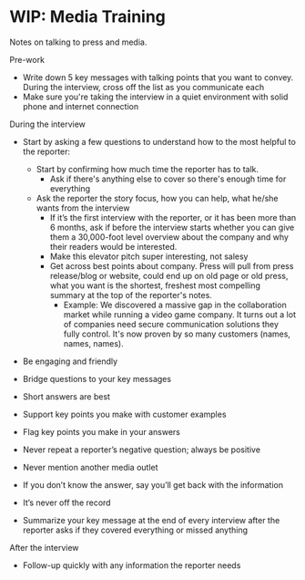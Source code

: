 # WIP: Media Training 

Notes on talking to press and media.

Pre-work
- Write down 5 key messages with talking points that you want to convey. During the interview, cross off the list as you communicate each 
- Make sure you're taking the interview in a quiet environment with solid phone and internet connection 

During the interview 

- Start by asking a few questions to understand how to the most helpful to the reporter:  
  - Start by confirming how much time the reporter has to talk.
    - Ask if there's anything else to cover so there's enough time for everything 
  - Ask the reporter the story focus, how you can help, what he/she wants from the interview
  	- If it’s the first interview with the reporter, or it has been more than 6 months, ask if before the interview starts whether you can give them a 30,000-foot level overview about the company and why their readers would be interested. 
    - Make this elevator pitch super interesting, not salesy  
    - Get across best points about company. Press will pull from press release/blog or website, could end up on old page or old press, what you want is the shortest, freshest most compelling summary at the top of the reporter's notes.
      - Example: We discovered a massive gap in the collaboration market while running a video game company. It turns out a lot of companies need secure communication solutions they fully control. It's now proven by so many customers (names, names, names).  
	
- Be engaging and friendly
- Bridge questions to your key messages 
- Short answers are best
- Support key points you make with customer examples
- Flag key points you make in your answers
- Never repeat a reporter’s negative question; always be positive
- Never mention another media outlet
- If you don’t know the answer, say you’ll get back with the information
- It’s never off the record
- Summarize your key message at the end of every interview after the reporter asks if they covered everything or missed anything

After the interview 

- Follow-up quickly with any information the reporter needs
